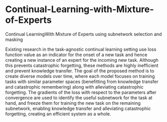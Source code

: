 # Continual-Learning-with-Mixture-of-Experts
Continual LearningWith Mixture of Experts using subnetwork selection and masking

Existing research in the task-agnostic continual learning setting use loss function
value as an indicator for the onset of a new task and hence creating a new instance
of an expert for the incoming new task. Although this prevents catastrophic
forgetting, these methods are highly inefficient and prevent knowledge transfer.
The goal of the proposed method is to create diverse models over time, where
each model focuses on training tasks with similar parameter spaces (benefitting
from knowledge transfer and catastrophic remembering) along with alleviating
catastrophic forgetting. The gradients of the loss with respect to the parameters
after convergence are used to identify the useful subnetwork for the task at hand,
and freeze them for training the new task on the remaining subnetwork, enabling
knowledge transfer and alleviating catastrophic forgetting, creating an efficient
system as a whole.
